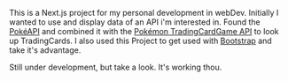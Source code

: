 This is a Next.js project for my personal development in webDev.
Initially I wanted to use and display data of an API i'm interested in. Found the [PokéAPI](https://pokeapi.co/) and combined it with the [Pokémon TradingCardGame API](https://pokemontcg.io/) to look up TradingCards.
I also used this Project to get used with [Bootstrap](https://getbootstrap.com/) and take it's advantage.

Still under development, but take a look. It's working thou.
